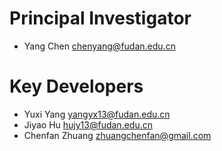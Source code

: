 # Principal Investigator

- Yang Chen <chenyang@fudan.edu.cn>

# Key Developers

- Yuxi Yang <yangyx13@fudan.edu.cn>
- Jiyao Hu <hujy13@fudan.edu.cn>
- Chenfan Zhuang <zhuangchenfan@gmail.com>

